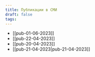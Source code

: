 ```yaml
---
title: Публикации в СМИ
draft: false
tags:
---
```

- [[pub-01-06-2023]]
- [[pub-22-04-2023]]
- [[pub-20-04-2023]]
- [[pub-21-04-2023|pub-21-04-2023]]


